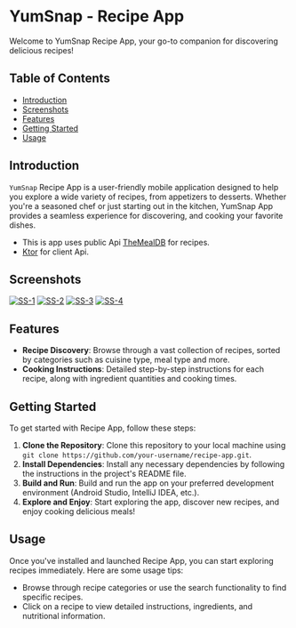 # YumSnap - Recipe App

Welcome to YumSnap Recipe App, your go-to companion for discovering delicious recipes!

## Table of Contents

- [Introduction](#introduction)
- [Screenshots](#introduction)
- [Features](#features)
- [Getting Started](#getting-started)
- [Usage](#usage)

## Introduction

`YumSnap` Recipe App is a user-friendly mobile application designed to help you explore a wide variety of recipes, from appetizers to desserts. Whether you're a seasoned chef or just starting out in the kitchen, YumSnap App provides a seamless experience for discovering, and cooking your favorite dishes.

- This is app uses public Api [TheMealDB](https://www.themealdb.com/) for recipes.
- [Ktor](https://ktor.io/) for client Api.


## Screenshots

[![SS-1](https://i.postimg.cc/KYtT24Rh/Whats-App-Image-2024-04-28-at-11-37-53-AM.jpg)](https://postimg.cc/xkT8Gfv6)
[![SS-2](https://i.postimg.cc/LXR16R1Y/Whats-App-Image-2024-04-28-at-11-37-54-AM.jpg)](https://postimg.cc/R3sFXkG4)
[![SS-3](https://i.postimg.cc/vZg900yB/Whats-App-Image-2024-04-28-at-11-37-53-AM-1.jpg)](https://postimg.cc/bZPsJHsc)
[![SS-4](https://i.postimg.cc/bNFk0KKW/Whats-App-Image-2024-04-28-at-11-37-55-AM.jpg)](https://postimg.cc/HVXrdPW9)

## Features

- **Recipe Discovery**: Browse through a vast collection of recipes, sorted by categories such as cuisine type, meal type and more.
- **Cooking Instructions**: Detailed step-by-step instructions for each recipe, along with ingredient quantities and cooking times.

## Getting Started

To get started with Recipe App, follow these steps:

1. **Clone the Repository**: Clone this repository to your local machine using `git clone https://github.com/your-username/recipe-app.git`.
2. **Install Dependencies**: Install any necessary dependencies by following the instructions in the project's README file.
3. **Build and Run**: Build and run the app on your preferred development environment (Android Studio, IntelliJ IDEA, etc.).
4. **Explore and Enjoy**: Start exploring the app, discover new recipes, and enjoy cooking delicious meals!

## Usage

Once you've installed and launched Recipe App, you can start exploring recipes immediately. Here are some usage tips:

- Browse through recipe categories or use the search functionality to find specific recipes.
- Click on a recipe to view detailed instructions, ingredients, and nutritional information.
